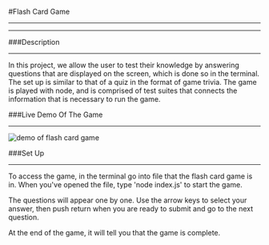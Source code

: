 #Flash Card Game
****
****

###Description
****
In this project, we allow the user to test their knowledge by answering questions that are displayed on the screen, which is done so in the terminal. The set up is similar to that of a quiz in the format of game trivia. The game is played with node, and is comprised of test suites that connects the information that is necessary to run the game. 

###Live Demo Of The Game
****
![demo of flash card game](https://github.com/Jessiewithani/flashcards-starter/blob/master/Flash-Card-Game.gif)
<!-- https://github.com/Jessiewithani/flashcards-starter/blob/master/Flash-Card-Game.gif -->

###Set Up
****
To access the game, in the terminal go into file that the flash card game is in. When you've opened the file, type 'node index.js' to start the game.

The questions will appear one by one. Use the arrow keys to select your answer, then push return when you are ready to submit and go to the next question.

At the end of the game, it will tell you that the game is complete.